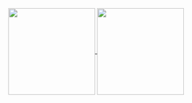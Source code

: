 <a href="https://github.com/AlexG-Rezende/github-readme-stats">
  <img height=175 align="center" src="https://github-readme-stats.vercel.app/api?username=AlexG-Rezende&show_icons=true&theme=transparent" />
</a>
<a href="https://github.com/AlexG-Rezende/convoychat">
  <img height=175 align="center" src="https://github-readme-stats.vercel.app/api/top-langs?username=AlexG-Rezende&layout=compact&langs_count=8&card_width=300&show_icons=true&theme=transparent" />
</a>

